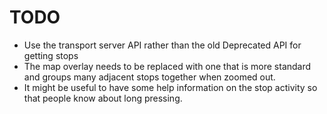 TODO
====

* Use the transport server API rather than the old Deprecated API for getting stops
* The map overlay needs to be replaced with one that is more standard and groups many adjacent stops together when zoomed out.
* It might be useful to have some help information on the stop activity so that people know about long pressing.

